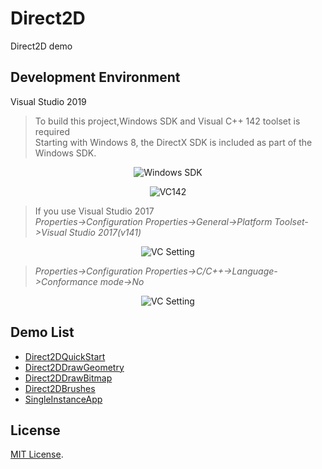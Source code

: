 # Direct2D
Direct2D demo

## Development Environment
Visual Studio 2019 
>To build this project,Windows SDK and Visual C++ 142 toolset is required  
>Starting with Windows 8, the DirectX SDK is included as part of the Windows SDK.  
<p align="center">
 <img align="center" alt="Windows SDK" src="https://github.com/zhaotianff/Direct2D/blob/master/Doc/winsdk.PNG" />
</p>
<p align="center">
 <img align="center" alt="VC142" src="https://github.com/zhaotianff/Direct2D/blob/master/Doc/vc142.PNG" />
</p>

>If you use Visual Studio 2017  
>*Properties->Configuration Properties->General->Platform Toolset->Visual Studio 2017(v141)*  

<p align="center">
 <img align="center" alt="VC Setting" src="https://github.com/zhaotianff/Direct2D/blob/master/Doc/vc_settting.png" />
</p>  

>*Properties->Configuration Properties->C/C++->Language->Conformance mode->No*
<p align="center">
 <img align="center" alt="VC Setting" src="https://github.com/zhaotianff/Direct2D/blob/master/Doc/vc_settting_2.png" />
</p>

## Demo List
* [Direct2DQuickStart](./Direct2D/Direct2DQuickStart)
* [Direct2DDrawGeometry](./Direct2D/Direct2DDrawGeometry)
* [Direct2DDrawBitmap](./Direct2D/Direct2DDrawBitmap)
* [Direct2DBrushes](./Direct2D/Direct2DBrushes)
* [SingleInstanceApp](./Direct2D/SingleInstanceApp)

## License
[MIT License](LICENSE).




